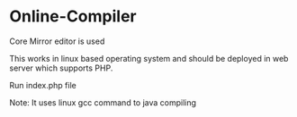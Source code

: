 # Online-Compiler

Core Mirror editor is used

This works in linux based operating system and should be deployed in web server which supports PHP.

Run index.php file

Note: It uses linux gcc command to java compiling
